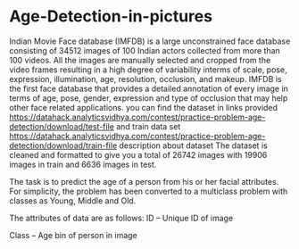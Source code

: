 # Age-Detection-in-pictures
Indian Movie Face database (IMFDB) is a large unconstrained face database consisting of 34512 images of 100 Indian actors collected from more than 100 videos. All the images are manually selected and cropped from the video frames resulting in a high degree of variability interms of scale, pose, expression, illumination, age, resolution, occlusion, and makeup. IMFDB is the first face database that provides a detailed annotation of every image in terms of age, pose, gender, expression and type of occlusion that may help other face related applications. you can find the dataset in links provided https://datahack.analyticsvidhya.com/contest/practice-problem-age-detection/download/test-file   and train data set https://datahack.analyticsvidhya.com/contest/practice-problem-age-detection/download/train-file
description about dataset The dataset is cleaned and formatted to give you a total of 26742 images with 19906 images in train and 6636 images in test.

The task is to predict the age of a person from his or her facial attributes. For simplicity, the problem has been converted to a multiclass problem with classes as Young, Middle and Old.



The attributes of data are as follows:
ID – Unique ID of image

Class – Age bin of person in image
